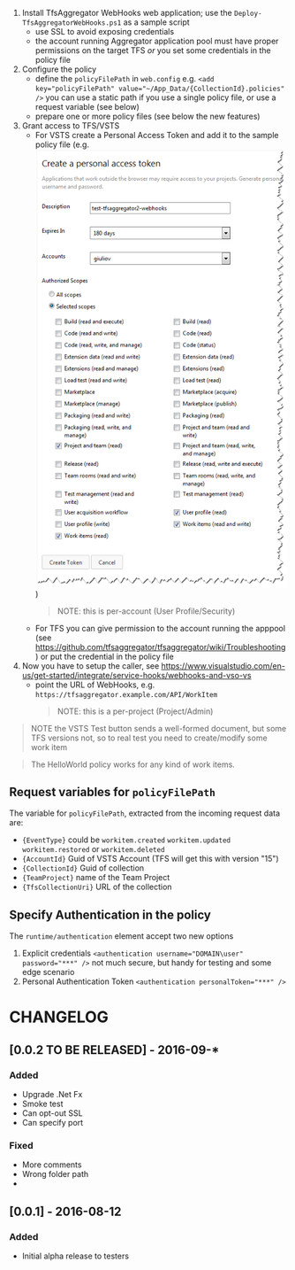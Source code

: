 1. Install TfsAggregator WebHooks web application; use the `Deploy-TfsAggregatorWebHooks.ps1` as a sample script
    * use SSL to avoid exposing credentials
    * the account running Aggregator application pool must have proper permissions on the target TFS _or_ you set some credentials in the policy file
2. Configure the policy
    * define the `policyFilePath` in `web.config` e.g. `<add key="policyFilePath" value="~/App_Data/{CollectionId}.policies" />`
      you can use a static path if you use a single policy file, or use a request variable (see below)
    * prepare one or more policy files (see below the new features)
3. Grant access to TFS/VSTS
    * For VSTS create a Personal Access Token and add it to the sample policy file (e.g. ![Create Personal Access Token screenshot](./media/2016-03-11_152451.png))
	  > NOTE: this is per-account (User Profile/Security)
    * For TFS you can give permission to the account running the apppool (see https://github.com/tfsaggregator/tfsaggregator/wiki/Troubleshooting) or put the credential in the policy file
4. Now you have to setup the caller, see https://www.visualstudio.com/en-us/get-started/integrate/service-hooks/webhooks-and-vso-vs
    * point the URL of WebHooks, e.g. `https://tfsaggregator.example.com/API/WorkItem`
	  > NOTE: this is a per-project (Project/Admin)

> NOTE the VSTS Test button sends a well-formed document, but some TFS versions not, so to real test you need to create/modify some work item

> The HelloWorld policy works for any kind of work items.

## Request variables for `policyFilePath`
The variable for `policyFilePath`, extracted from the incoming request data are:
 * `{EventType}` could be `workitem.created` `workitem.updated` `workitem.restored` or `workitem.deleted`
 * `{AccountId}` Guid of VSTS Account (TFS will get this with version "15")
 * `{CollectionId}` Guid of collection
 * `{TeamProject}` name of the Team Project
 * `{TfsCollectionUri}` URL of the collection


## Specify Authentication in the policy
The `runtime/authentication` element accept two new options

 1. Explicit credentials
    `<authentication username="DOMAIN\user" password="***" />`
    not much secure, but handy for testing and some edge scenario
 2. Personal Authentication Token
    `<authentication personalToken="***" />`



# CHANGELOG
## [0.0.2 TO BE RELEASED] - 2016-09-*
### Added
- Upgrade .Net Fx
- Smoke test
- Can opt-out SSL
- Can specify port
### Fixed
- More comments
- Wrong folder path
- 

## [0.0.1] - 2016-08-12
### Added
- Initial alpha release to testers

